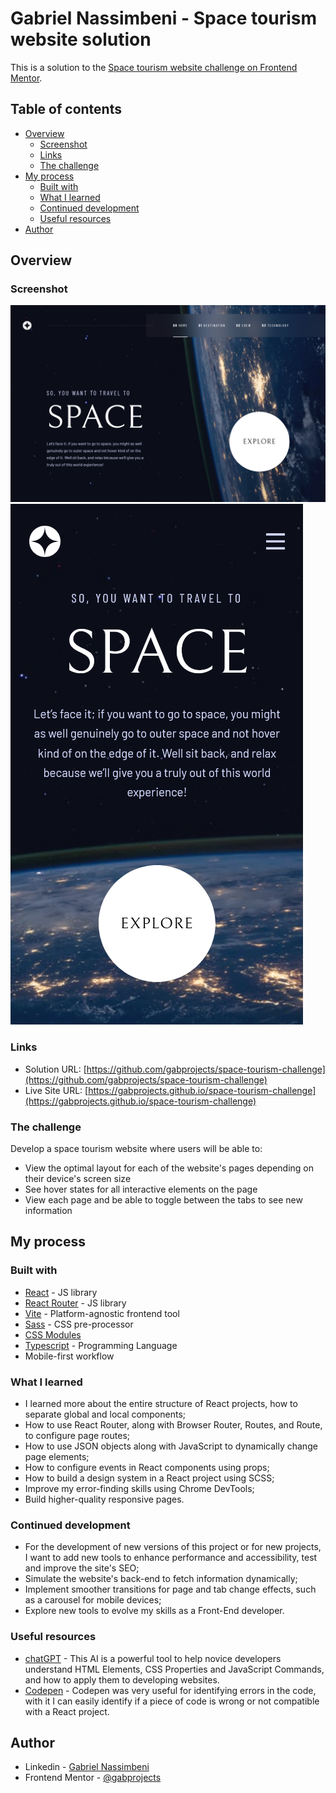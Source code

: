 # Gabriel Nassimbeni - Space tourism website solution

This is a solution to the [Space tourism website challenge on Frontend Mentor](https://www.frontendmentor.io/challenges/space-tourism-multipage-website-gRWj1URZ3).

## Table of contents

- [Overview](#overview)
  - [Screenshot](#screenshot)
  - [Links](#links)
  - [The challenge](#the-challenge)
- [My process](#my-process)
  - [Built with](#built-with)
  - [What I learned](#what-i-learned)
  - [Continued development](#continued-development)
  - [Useful resources](#useful-resources)
- [Author](#author)

## Overview

### Screenshot

![](GN-Space-Tourism-Desktop.png)
![](GN-Space-Tourism-Mobile.png)

### Links

- Solution URL: [https://github.com/gabprojects/space-tourism-challenge](https://github.com/gabprojects/space-tourism-challenge)
- Live Site URL: [https://gabprojects.github.io/space-tourism-challenge](https://gabprojects.github.io/space-tourism-challenge)

### The challenge

Develop a space tourism website where users will be able to:

- View the optimal layout for each of the website's pages depending on their device's screen size
- See hover states for all interactive elements on the page
- View each page and be able to toggle between the tabs to see new information

## My process

### Built with

- [React](https://reactjs.org/) - JS library
- [React Router](https://reactrouter.com/en/main) - JS library
- [Vite](https://vitejs.dev/) - Platform-agnostic frontend tool
- [Sass](https://sass-lang.com/) - CSS pre-processor
- [CSS Modules](https://github.com/css-modules/css-modules)
- [Typescript](https://www.typescriptlang.org/) - Programming Language
- Mobile-first workflow

### What I learned

- I learned more about the entire structure of React projects, how to separate global and local components;
- How to use React Router, along with Browser Router, Routes, and Route, to configure page routes;
- How to use JSON objects along with JavaScript to dynamically change page elements;
- How to configure events in React components using props;
- How to build a design system in a React project using SCSS;
- Improve my error-finding skills using Chrome DevTools;
- Build higher-quality responsive pages.

### Continued development

- For the development of new versions of this project or for new projects, I want to add new tools to enhance performance and accessibility, test and improve the site's SEO;
- Simulate the website's back-end to fetch information dynamically;
- Implement smoother transitions for page and tab change effects, such as a carousel for mobile devices;
- Explore new tools to evolve my skills as a Front-End developer.

### Useful resources

- [chatGPT](https://chat.openai.com/) - This AI is a powerful tool to help novice developers understand HTML Elements, CSS Properties and JavaScript Commands, and how to apply them to developing websites.
- [Codepen](https://codepen.io/daph/pen/MydqQB) - Codepen was very useful for identifying errors in the code, with it I can easily identify if a piece of code is wrong or not compatible with a React project.

## Author

- Linkedin - [Gabriel Nassimbeni](https://www.linkedin.com/in/gabrieldoc/)
- Frontend Mentor - [@gabprojects](https://www.frontendmentor.io/profile/gabprojects)